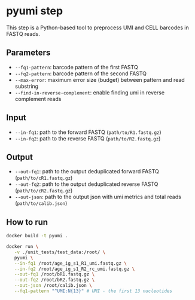 # pyumi step

This step is a Python-based tool to preprocess UMI and CELL barcodes in FASTQ reads.

## Parameters

* `--fq1-pattern`: barcode pattern of the first FASTQ
* `--fq2-pattern`: barcode pattern of the second FASTQ
* `--max-error`: maximum error size (budget) between pattern and read substring
* `--find-in-reverse-complement`: enable finding umi in reverse complement reads

## Input

* `--in-fq1`: path to the forward FASTQ (`path/to/R1.fastq.gz`)
* `--in-fq2`: path to the reverse FASTQ (`path/to/R2.fastq.gz`)

## Output

* `--out-fq1`: path to the output deduplicated forward FASTQ (`path/to/cR1.fastq.gz`)
* `--out-fq2`: path to the output deduplicated reverse FASTQ (`path/to/cR2.fastq.gz`)
* `--out-json`: path to the output json with umi metrics and total reads (`path/to/calib.json`)

## How to run

```bash
docker build -t pyumi .

docker run \
   -v ./unit_tests/test_data:/root/ \
   pyumi \
   --in-fq1 /root/age_ig_s1_R1_umi.fastq.gz \
   --in-fq2 /root/age_ig_s1_R2_rc_umi.fastq.gz \
   --out-fq1 /root/bR1.fastq.gz \
   --out-fq2 /root/bR2.fastq.gz \
   --out-json /root/calib.json \
   --fq1-pattern "^UMI:N{13}" # UMI - the first 13 nucleotides
```